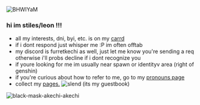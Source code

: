 ![BHWIYaM](https://github.com/furretkechi/furretkechi/assets/157264853/05de1c15-33bb-48aa-92fd-f3bea658542b)

### hi im stiles/leon !!!<br>
- all my interests, dni, byi, etc. is on my [carrd](https://furretkechi.carrd.co/)<br>
- if i dont respond just whisper me :P im often offtab<br>
- my discord is furretkechi as well, just let me know you're sending a req otherwise i'll probs decline if i dont recognize you <br>
- if youre looking for me im usually near spawn or identityv area (right of genshin)
- if you're curious about how to refer to me, go to my [pronouns page](https://pronouns.cc/@furretkechi)<br>
- collect my [pages.](https://furretkechi.123guestbook.com) ![slend](https://github.com/furretkechi/furretkechi/assets/157264853/c57f5e20-73cd-4b20-8fc8-08858a5c402e) (its my guestbook)
  <br>

![black-mask-akechi-akechi](https://github.com/furretkechi/furretkechi/assets/157264853/a7530190-0b1d-4070-b97a-f082b306dd76)
